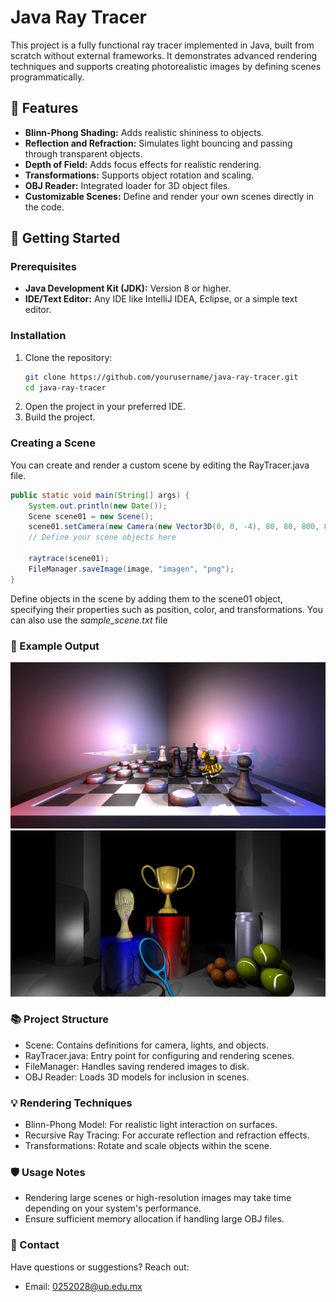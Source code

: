 # Java Ray Tracer

This project is a fully functional ray tracer implemented in Java, built from scratch without external frameworks. It demonstrates advanced rendering techniques and supports creating photorealistic images by defining scenes programmatically.

## 🌟 Features
- **Blinn-Phong Shading:** Adds realistic shininess to objects.
- **Reflection and Refraction:** Simulates light bouncing and passing through transparent objects.
- **Depth of Field:** Adds focus effects for realistic rendering.
- **Transformations:** Supports object rotation and scaling.
- **OBJ Reader:** Integrated loader for 3D object files.
- **Customizable Scenes:** Define and render your own scenes directly in the code.

## 🚀 Getting Started

### Prerequisites
- **Java Development Kit (JDK):** Version 8 or higher.
- **IDE/Text Editor:** Any IDE like IntelliJ IDEA, Eclipse, or a simple text editor.

### Installation
1. Clone the repository:
   ```bash
   git clone https://github.com/yourusername/java-ray-tracer.git
   cd java-ray-tracer
2. Open the project in your preferred IDE.
3. Build the project.

### Creating a Scene
You can create and render a custom scene by editing the RayTracer.java file.

```java
public static void main(String[] args) {
    System.out.println(new Date());
    Scene scene01 = new Scene();
    scene01.setCamera(new Camera(new Vector3D(0, 0, -4), 80, 80, 800, 800, 2, 60));
    // Define your scene objects here

    raytrace(scene01);
    FileManager.saveImage(image, "imagen", "png");
}
```

Define objects in the scene by adding them to the scene01 object, specifying their properties such as position, color, and transformations.
You can also use the *sample_scene.txt* file

### 🎨 Example Output
![Rendered Scene Example](./assets/Render1.png)
![Rendered Scene Example](./assets/Render2.png)

### 📚 Project Structure
- Scene: Contains definitions for camera, lights, and objects.
- RayTracer.java: Entry point for configuring and rendering scenes.
- FileManager: Handles saving rendered images to disk.
- OBJ Reader: Loads 3D models for inclusion in scenes.

### 💡 Rendering Techniques
- Blinn-Phong Model: For realistic light interaction on surfaces.
- Recursive Ray Tracing: For accurate reflection and refraction effects.
- Transformations: Rotate and scale objects within the scene.

### 🛡️ Usage Notes
- Rendering large scenes or high-resolution images may take time depending on your system's performance.
- Ensure sufficient memory allocation if handling large OBJ files.

### 📧 Contact
Have questions or suggestions? Reach out:
- Email: 0252028@up.edu.mx
  
